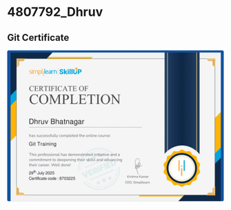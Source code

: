 # 4807792_Dhruv
## Git Certificate

![Git Certificate](https://github.com/dhruvbhtngr05/4807792_Dhruv/blob/main/Git%20Certificate/git_certificate.jpg?raw=true)
